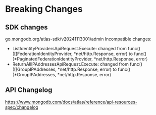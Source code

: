 # Breaking Changes

## SDK changes

go.mongodb.org/atlas-sdk/v20241113001/admin
Incompatible changes:

- ListIdentityProvidersApiRequest.Execute: changed from func() ([]FederationIdentityProvider, *net/http.Response, error) to func() (*PaginatedFederationIdentityProvider, \*net/http.Response, error)
- ReturnAllIPAddressesApiRequest.Execute: changed from func() ([]GroupIPAddresses, *net/http.Response, error) to func() (*GroupIPAddresses, \*net/http.Response, error)

## API Changelog

https://www.mongodb.com/docs/atlas/reference/api-resources-spec/changelog
